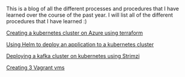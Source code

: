 
This is a blog of all the different processes and procedures that I have learned over the course of the past year. I will list all of the different procedures that I have learned :)

[Creating a kubernetes cluster on Azure using terraform](https://courier-bot-coder.github.io/can.github.io/azure-terraform)
   
[Using Helm to deploy an application to a kubernetes cluster](https://courier-bot-coder.github.io/can.github.io/helm-fleet-app)

[Deploying a kafka cluster on kubernetes using Strimzi](https://courier-bot-coder.github.io/can.github.io/strimzi-kafka)

[Creating 3 Vagrant vms](https://courier-bot-coder.github.io/can.github.io/vagrant)


